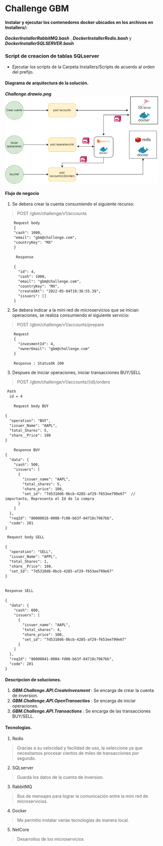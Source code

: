 # Challenge GBM

#### Instalar y ejecutar los contenedores docker ubicados en los archivos en Installers/:

**_DockerInstallerRabbitMQ.bash_** , **_DockerInstallerRedis.bash_** y **_DockerInstallerSQLSERVER.bash_**

### Script de creacion de tablas SQLserver

* Ejecutar los scripts de la Carpeta Installers/Scripts de acuerdo al orden del prefijo.

#### Diagrama de arquitectura de la solución.
**_Challenge.drawio.png_**
![alt text for screen readers](./Challenge.drawio.png "diagrama de arquitectura")

#### Flujo de negocio

1.  Se debera crear la cuenta consumiendo el siguiente recurso:

> POST /gbm/challenge/v1/accounts
```
	Request body
	{
	"cash": 1000,
	"email": "gbm@challenge.com",
	"countryKey": "MX"
	}
	 
	 Response

	{
	  "id": 4,
	  "cash": 1000,
	  "email": "gbm@challenge.com",
	  "countryKey": "MX",
	  "createdAt": "2022-05-04T19:36:55.39",
	  "issuers": []
	}
```

2.  Se debera indicar a la mini red de microservicios que se inician operaciones, se realiza consumiendo el siguiente servicio:

> POST /gbm/challenge/v1/accounts/prepare
```
	Request
	{
	  "invesmentId": 4,
	  "ownerEmail": "gbm@challenge.com"
	}
	
	Response : StatusOk 200
```
3.  Despues de iniciar operaciones, iniciar transacciones BUY/SELL


> POST /gbm/challenge/v1/accounts/{id}/orders
``` 
 Path
  id = 4

	Request body BUY

{
  "operation": "BUY",
  "issuer_Name": "AAPL",
  "total_Shares": 5,
  "share__Price": 100
}

	Response BUY
{
  "data": {
	"cash": 500,
	"issuers": [
	  {
		"issuer_name": "AAPL",
		"total_shares": 5,
		"share_price": 100,
		"set_id": "7d5310d6-0bcb-4285-af29-f653ee799e67"  // importante, Representa el Id de la compra
	  }
	]
  },
  "reqId": "80000016-0000-fc00-b63f-84710c7967bb",
  "code": 201
}
```

```
 Request body SELL

{
  "operation": "SELL",
  "issuer_Name": "APPL",
  "total_Shares": 1,
  "share__Price": 100,
  "set_Id": "7d5310d6-0bcb-4285-af29-f653ee799e67"
}


Response SELL

{
  "data": {
    "cash": 600,
    "issuers": [
      {
        "issuer_name": "AAPL",
        "total_shares": 4,
        "share_price": 100,
        "set_id": "7d5310d6-0bcb-4285-af29-f653ee799e67"
      }
    ]
  },
  "reqId": "80000041-0004-fd00-b63f-84710c7967bb",
  "code": 201
}
```
#### Descripcion de soluciones.

1. **_GBM.Challenge.API.CreateInvesment_** : 
 Se encarga de crear la cuenta de inversion.
2. **_GBM.Challenge.API.OpenTransactios_** : 
 Se encarga de iniciar operaciones.
3. **_GBM.Challenge.API.Transactions_** : 
 Se encarga de las transacciones BUY/SELL.

#### Tecnologías.

1. Redis
> Gracias a su velocidad y facilidad de uso, la seleccione ya que necesitamos procesar cientos de miles de transacciones por segundo.
2. SQLserver
> Guarda los datos de la cuenta de inversion.
3. RabbitMQ
> Bus de mensajes para lograr la comunicación entre la mini red de microservicios.
4. Docker
> Me permitio instalar varias tecnologías de manera local.
5. NetCore
> Desarrollos de los microservicios

